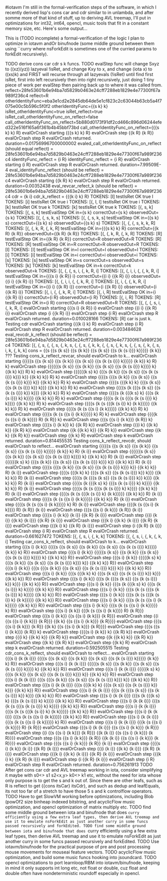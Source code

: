 #iotavm
I'm still in the formal-verification steps of the software, in which I recently derived lisp's cons car and cdr similar to in unlambda, and after somme more of that kind of stuff, up to deriving AVL treemap, I'll put in optimizations for int32, int64, opencl, music tools that fit in a constant memory size, etc. Here's some output...

This is (TODO incomplete) a formal-verification of the logic I plan to optimize in iotavm andOr binufnode (some middle ground between them using ``curry where nsForkEdit is sometimes one of the curried params to forkEdit recursively).

TODO derive cons car cdr s k funcs.
TODO evalStep func will change Sxyz to ((xz)(yz)) lazyeval !isRet, and change Kxy to x, and change (iota x) to ((xs)k) and FIRST will recurse through all lazyevals (!isRet) until find first isRet, first into left recursively then into right recursively, just doing 1 tiny piece of work per evalStep then pairing back up to where it was called from.
reflect=28fe53601b6e94ba7d5829b0463e24cff7288eb1829e4e77300f67a989f236c4
reflect=R
otherIdentityFunc=eba3e1cd2e2845db64de5e1cf823c2c63044b63cb5a4f7075e00c5b596c5f0f2
otherIdentityFunc={{s k} k}
isRet_otherIdentityFunc=true
isRet_reflect=true
isRet_call_otherIdentityFunc_on_reflect=false
call_otherIdentityFunc_on_reflect=5b880d0173f91df2cd466c896d06244efed322e516f165a6f361b4b45bbf73bd
call_otherIdentityFunc_on_reflect={{{s k} k} R}
evalOrCrash starting {{{s k} k} R}
evalOrCrash step {{k R} {k R}}
evalOrCrash step R
evalOrCrash returned. duration=0.017569967000000002
evaled_call_otherIdentityFunc_on_reflect (should equal reflect) = 28fe53601b6e94ba7d5829b0463e24cff7288eb1829e4e77300f67a989f236c4
identityFunc_reflect = {i R}
identityFunc_reflect = {i R}
evalOrCrash starting {i R}
evalOrCrash step R
evalOrCrash returned. duration=7.99509E-4
eval_identityFunc_reflect (should be reflect) = 28fe53601b6e94ba7d5829b0463e24cff7288eb1829e4e77300f67a989f236c4
evalOrCrash starting {{k R} k}
evalOrCrash step R
evalOrCrash returned. duration=0.00352438
eval_revcar_refect_k (should be reflect) = 28fe53601b6e94ba7d5829b0463e24cff7288eb1829e4e77300f67a989f236c4
cdr = {k i}
cdr_k_reflect = {{{k i} k} R}
TOKENS: [I]
testIsRet OK true I
TOKENS: [i]
testIsRet OK true i
TOKENS: [{, I, I]
testIsRet OK true i
TOKENS: [k]
testIsRet OK true k
TOKENS: [k]
testIsRet OK true k
TOKENS: [{, s, k]
TOKENS: [{, s, k]
testEvalStep OK in={s k} correctOut={s k} observedOut={s k}
TOKENS: [{, {, s, k, s]
TOKENS: [{, {, s, k, s]
testEvalStep OK in={{s k} s} correctOut={{s k} s} observedOut={{s k} s}
TOKENS: [{, {, {, s, k, k, R]
TOKENS: [{, {, k, R, {, k, R]
testEvalStep OK in={{{s k} k} R} correctOut={{k R} {k R}} observedOut={{k R} {k R}}
TOKENS: [{, {, k, R, {, k, R]
TOKENS: [R]
testEvalStep OK in={{k R} {k R}} correctOut=R observedOut=R
TOKENS: [R]
TOKENS: [R]
testEvalStep OK in=R correctOut=R observedOut=R
TOKENS: [I]
TOKENS: [I]
testEvalStep OK in=I correctOut=I observedOut=I
TOKENS: [i]
TOKENS: [i]
testEvalStep OK in=i correctOut=i observedOut=i
TOKENS: [s]
TOKENS: [s]
testEvalStep OK in=s correctOut=s observedOut=s
TOKENS: [k]
TOKENS: [k]
testEvalStep OK in=k correctOut=k observedOut=k
TOKENS: [{, {, {, s, i, {, k, R, i]
TOKENS: [{, {, i, i, {, {, k, R, i]
testEvalStep OK in={{{s i} {k R}} i} correctOut={{i i} {{k R} i}} observedOut={{i i} {{k R} i}}
TOKENS: [{, {, i, i, {, {, k, R, i]
TOKENS: [{, i, {, {, k, R, i]
testEvalStep OK in={{i i} {{k R} i}} correctOut={i {{k R} i}} observedOut={i {{k R} i}}
TOKENS: [{, i, {, {, k, R, i]
TOKENS: [{, i, R]
testEvalStep OK in={i {{k R} i}} correctOut={i R} observedOut={i R}
TOKENS: [{, i, R]
TOKENS: [R]
testEvalStep OK in={i R} correctOut=R observedOut=R
TOKENS: [{, {, {, s, i, {, k, R, i]
evalOrCrash starting {{{s i} {k R}} i}
evalOrCrash step {{i i} {{k R} i}}
evalOrCrash step {i {{k R} i}}
evalOrCrash step {i R}
evalOrCrash step R
evalOrCrash returned. duration=0.010028166
TOKENS: [R]
car is just k.
Testing cdr
evalOrCrash starting {{{k i} k} R}
evalOrCrash step {i R}
evalOrCrash step R
evalOrCrash returned. duration=0.003484628
eval_revcdr_k_reflect (should be reflect) = 28fe53601b6e94ba7d5829b0463e24cff7288eb1829e4e77300f67a989f236c4
TOKENS: [{, {, s, {, {, s, {, k, s, {, {, s, {, k, k, {, {, s, {, k, s, {, {, s, {, k, {, s, i, k, {, k, k]
cons = {{s {{s {k s}} {{s {k k}} {{s {k s}} {{s {k {s i}}} k}}}}} {k k}} ???
Testing cons_k_reflect_revcar, should evalOrCrash to k...
evalOrCrash starting {{{{{s {{s {k s}} {{s {k k}} {{s {k s}} {{s {k {s i}}} k}}}}} {k k}} k} R} k}
evalOrCrash step {{{{{{s {k s}} {{s {k k}} {{s {k s}} {{s {k {s i}}} k}}}} k} {{k k} k}} R} k}
evalOrCrash step {{{{{{k s} k} {{{s {k k}} {{s {k s}} {{s {k {s i}}} k}}} k}} {{k k} k}} R} k}
evalOrCrash step {{{{s {{{s {k k}} {{s {k s}} {{s {k {s i}}} k}}} k}} {{k k} k}} R} k}
evalOrCrash step {{{{s {{{k k} k} {{{s {k s}} {{s {k {s i}}} k}} k}}} {{k k} k}} R} k}
evalOrCrash step {{{{s {k {{{s {k s}} {{s {k {s i}}} k}} k}}} {{k k} k}} R} k}
evalOrCrash step {{{{s {k {{{k s} k} {{{s {k {s i}}} k} k}}}} {{k k} k}} R} k}
evalOrCrash step {{{{s {k {s {{{s {k {s i}}} k} k}}}} {{k k} k}} R} k}
evalOrCrash step {{{{s {k {s {{{k {s i}} k} {k k}}}}} {{k k} k}} R} k}
evalOrCrash step {{{{s {k {s {{s i} {k k}}}}} {{k k} k}} R} k}
evalOrCrash step {{{{s {k {s {{s i} {k k}}}}} k} R} k}
evalOrCrash step {{{{k {s {{s i} {k k}}}} R} {k R}} k}
evalOrCrash step {{{s {{s i} {k k}}} {k R}} k}
evalOrCrash step {{{{s i} {k k}} k} {{k R} k}}
evalOrCrash step {{{i k} {{k k} k}} {{k R} k}}
evalOrCrash step {{k {{k k} k}} {{k R} k}}
evalOrCrash step {{k k} {{k R} k}}
evalOrCrash step {{k k} R}
evalOrCrash step k
evalOrCrash returned. duration=0.814455535
Testing cons_k_reflect_revcdr, should evalOrCrash to reflect...
evalOrCrash starting {{{{{s {{s {k s}} {{s {k k}} {{s {k s}} {{s {k {s i}}} k}}}}} {k k}} k} R} {k i}}
evalOrCrash step {{{{{{s {k s}} {{s {k k}} {{s {k s}} {{s {k {s i}}} k}}}} k} {{k k} k}} R} {k i}}
evalOrCrash step {{{{{{k s} k} {{{s {k k}} {{s {k s}} {{s {k {s i}}} k}}} k}} {{k k} k}} R} {k i}}
evalOrCrash step {{{{s {{{s {k k}} {{s {k s}} {{s {k {s i}}} k}}} k}} {{k k} k}} R} {k i}}
evalOrCrash step {{{{s {{{k k} k} {{{s {k s}} {{s {k {s i}}} k}} k}}} {{k k} k}} R} {k i}}
evalOrCrash step {{{{s {k {{{s {k s}} {{s {k {s i}}} k}} k}}} {{k k} k}} R} {k i}}
evalOrCrash step {{{{s {k {{{k s} k} {{{s {k {s i}}} k} k}}}} {{k k} k}} R} {k i}}
evalOrCrash step {{{{s {k {s {{{s {k {s i}}} k} k}}}} {{k k} k}} R} {k i}}
evalOrCrash step {{{{s {k {s {{{k {s i}} k} {k k}}}}} {{k k} k}} R} {k i}}
evalOrCrash step {{{{s {k {s {{s i} {k k}}}}} {{k k} k}} R} {k i}}
evalOrCrash step {{{{s {k {s {{s i} {k k}}}}} k} R} {k i}}
evalOrCrash step {{{{k {s {{s i} {k k}}}} R} {k R}} {k i}}
evalOrCrash step {{{s {{s i} {k k}}} {k R}} {k i}}
evalOrCrash step {{{{s i} {k k}} {k i}} {{k R} {k i}}}
evalOrCrash step {{{i {k i}} {{k k} {k i}}} {{k R} {k i}}}
evalOrCrash step {{{k i} {{k k} {k i}}} {{k R} {k i}}}
evalOrCrash step {{{k i} k} {{k R} {k i}}}
evalOrCrash step {i {{k R} {k i}}}
evalOrCrash step {i R}
evalOrCrash step R
evalOrCrash returned. duration=0.661627472
TOKENS: [{, {, s, i, {, k, k]
TOKENS: [{, {, s, i, {, k, {, k, i]
Testing car_cons_k_reflect, should evalOrCrash to k...
evalOrCrash starting {{{s i} {k k}} {{{{s {{s {k s}} {{s {k k}} {{s {k s}} {{s {k {s i}}} k}}}}} {k k}} k} R}}
evalOrCrash step {{{s i} {k k}} {{{{{s {k s}} {{s {k k}} {{s {k s}} {{s {k {s i}}} k}}}} k} {{k k} k}} R}}
evalOrCrash step {{{s i} {k k}} {{{{{k s} k} {{{s {k k}} {{s {k s}} {{s {k {s i}}} k}}} k}} {{k k} k}} R}}
evalOrCrash step {{{s i} {k k}} {{{s {{{s {k k}} {{s {k s}} {{s {k {s i}}} k}}} k}} {{k k} k}} R}}
evalOrCrash step {{{s i} {k k}} {{{s {{{k k} k} {{{s {k s}} {{s {k {s i}}} k}} k}}} {{k k} k}} R}}
evalOrCrash step {{{s i} {k k}} {{{s {k {{{s {k s}} {{s {k {s i}}} k}} k}}} {{k k} k}} R}}
evalOrCrash step {{{s i} {k k}} {{{s {k {{{k s} k} {{{s {k {s i}}} k} k}}}} {{k k} k}} R}}
evalOrCrash step {{{s i} {k k}} {{{s {k {s {{{s {k {s i}}} k} k}}}} {{k k} k}} R}}
evalOrCrash step {{{s i} {k k}} {{{s {k {s {{{k {s i}} k} {k k}}}}} {{k k} k}} R}}
evalOrCrash step {{{s i} {k k}} {{{s {k {s {{s i} {k k}}}}} {{k k} k}} R}}
evalOrCrash step {{{s i} {k k}} {{{s {k {s {{s i} {k k}}}}} k} R}}
evalOrCrash step {{{s i} {k k}} {{{k {s {{s i} {k k}}}} R} {k R}}}
evalOrCrash step {{{s i} {k k}} {{s {{s i} {k k}}} {k R}}}
evalOrCrash step {{i {{s {{s i} {k k}}} {k R}}} {{k k} {{s {{s i} {k k}}} {k R}}}}
evalOrCrash step {{{s {{s i} {k k}}} {k R}} {{k k} {{s {{s i} {k k}}} {k R}}}}
evalOrCrash step {{{s {{s i} {k k}}} {k R}} k}
evalOrCrash step {{{{s i} {k k}} k} {{k R} k}}
evalOrCrash step {{{i k} {{k k} k}} {{k R} k}}
evalOrCrash step {{k {{k k} k}} {{k R} k}}
evalOrCrash step {{k k} {{k R} k}}
evalOrCrash step {{k k} R}
evalOrCrash step k
evalOrCrash returned. duration=0.592505515
Testing cdr_cons_k_reflect, should evalOrCrash to reflect...
evalOrCrash starting {{{s i} {k {k i}}} {{{{s {{s {k s}} {{s {k k}} {{s {k s}} {{s {k {s i}}} k}}}}} {k k}} k} R}}
evalOrCrash step {{{s i} {k {k i}}} {{{{{s {k s}} {{s {k k}} {{s {k s}} {{s {k {s i}}} k}}}} k} {{k k} k}} R}}
evalOrCrash step {{{s i} {k {k i}}} {{{{{k s} k} {{{s {k k}} {{s {k s}} {{s {k {s i}}} k}}} k}} {{k k} k}} R}}
evalOrCrash step {{{s i} {k {k i}}} {{{s {{{s {k k}} {{s {k s}} {{s {k {s i}}} k}}} k}} {{k k} k}} R}}
evalOrCrash step {{{s i} {k {k i}}} {{{s {{{k k} k} {{{s {k s}} {{s {k {s i}}} k}} k}}} {{k k} k}} R}}
evalOrCrash step {{{s i} {k {k i}}} {{{s {k {{{s {k s}} {{s {k {s i}}} k}} k}}} {{k k} k}} R}}
evalOrCrash step {{{s i} {k {k i}}} {{{s {k {{{k s} k} {{{s {k {s i}}} k} k}}}} {{k k} k}} R}}
evalOrCrash step {{{s i} {k {k i}}} {{{s {k {s {{{s {k {s i}}} k} k}}}} {{k k} k}} R}}
evalOrCrash step {{{s i} {k {k i}}} {{{s {k {s {{{k {s i}} k} {k k}}}}} {{k k} k}} R}}
evalOrCrash step {{{s i} {k {k i}}} {{{s {k {s {{s i} {k k}}}}} {{k k} k}} R}}
evalOrCrash step {{{s i} {k {k i}}} {{{s {k {s {{s i} {k k}}}}} k} R}}
evalOrCrash step {{{s i} {k {k i}}} {{{k {s {{s i} {k k}}}} R} {k R}}}
evalOrCrash step {{{s i} {k {k i}}} {{s {{s i} {k k}}} {k R}}}
evalOrCrash step {{i {{s {{s i} {k k}}} {k R}}} {{k {k i}} {{s {{s i} {k k}}} {k R}}}}
evalOrCrash step {{{s {{s i} {k k}}} {k R}} {{k {k i}} {{s {{s i} {k k}}} {k R}}}}
evalOrCrash step {{{s {{s i} {k k}}} {k R}} {k i}}
evalOrCrash step {{{{s i} {k k}} {k i}} {{k R} {k i}}}
evalOrCrash step {{{i {k i}} {{k k} {k i}}} {{k R} {k i}}}
evalOrCrash step {{{k i} {{k k} {k i}}} {{k R} {k i}}}
evalOrCrash step {{{k i} k} {{k R} {k i}}}
evalOrCrash step {i {{k R} {k i}}}
evalOrCrash step {i R}
evalOrCrash step R
evalOrCrash returned. duration=0.756261913
TODO After get cons car cdr and AVL treemap working in iota, consider simplifying it maybe with s0<> s1<x> s2<x,y> k0<> k1<x> etc, without the need for iota whose only purpose is to get the s and k out of. Since there are other leafs, such as R is reflect to get {{cons itsCar} itsCdr}, and such as dedup and leafEquals, its not too far of a stretch to have those 5 s and k controlflow operators.
TODO Have to get SlowVM working before optimizations, including Blob (powOf2 size binheap indexed bitstring, and acyclicFlow music optimization, and opencl optimization of matrix multiply etc.
TODO find some middle ground between iota and binufnode that does ``curry efficiently using a few extra leaf types, then derive AVL treemap and use it to emulate nsForkEdit as just another curry in some funcs passed recursively and forkEdited.
TODO find some middle ground between iota and binufnode that does ``curry efficiently using a few extra leaf types, then derive AVL treemap and use it to emulate nsForkEdit as just another curry in some funcs passed recursively and forkEdited.
TODO Use iotavm/binufnode for the practical purpose of pre and post processing mouse movements for mouseai feature vectors.
TODO acyclicFlow music optimization, and build some music funcs hooking into jsoundcard.
TODO opencl optimizations to port learnloop/RBM into iotavm/binufnode, keeping in mind it only supports int long etc, not float or double, cuz float and double often have nondeterministic roundoff especially in opencl.
